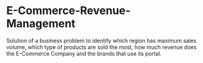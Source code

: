 # E-Commerce-Revenue-Management
Solution of a business problem to identify which region has maximum sales volume, which type of products are sold the most, how much revenue does the E-Commerce Company and the brands that use its portal.
